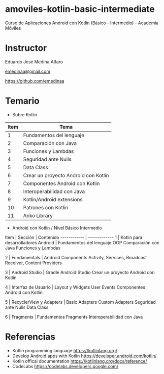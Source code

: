 # amoviles-kotlin-basic-intermediate
Curso de Aplicaciones Android con Kotlin (Básico - Intermedio) - Academia Móviles

# Instructor
Eduardo José Medina Alfaro

emedinaa@gmail.com

https://github.com/emedinaa

# Temario

- Sobre Kotlin

Item | Tema
------------ | -------------
1 | Fundamentos del lenguaje
2 | Comparación con Java
3 | Funciones y Lambdas
4 | Seguridad ante Nulls
5 | Data Class
6 | Crear un proyecto Android con Kotlin
7 | Componentes Android con Kotlin
8 | Interoperabilidad con Java
9 | Kotlin/Android extensions
10 | Patrones con Kotlin
11 | Anko Library

- Android con Kotlin / Nivel Básico Intermedio

Item | Sección | Contenido
------------ | -------------
1 | Kotlin para desarrolladores Android | Fundamentos del lenguaje
OOP
Comparación con Java
Funciones y Lambdas

2 | Fundamentals | Android Components
Activity, Services, Broadcast Receiver, Content Providers

3 | Android Studio | Gradle
Android Studio
Crear un proyecto Android con Kotlin

4 | Interfaz de Usuario | Layout y Widgets
User Events
Componentes Android con Kotlin

5 | RecyclerView y Adapters | Basic Adapters
Custom Adapters
Seguridad ante Nulls
Data Class

6 | Fragments | Fundamentos
Fragments
Interoperabilidad con Java


# Referencias 

- Kotlin programming language https://kotlinlang.org/
- Develop Android apps with Kotlin https://developer.android.com/kotlin/
- Kotlin offical documentation https://kotlinlang.org/docs/reference/
- CodeLabs https://codelabs.developers.google.com/
